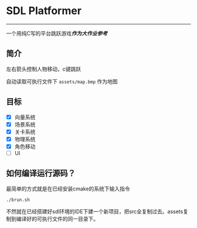 # SDL Platformer
---------------------

一个用纯C写的平台跳跃游戏***作为大作业参考***

## 简介
左右箭头控制人物移动，c键跳跃

自动读取可执行文件下 `assets/map.bmp` 作为地图

## 目标

 - [x] 向量系统
 - [x] 场景系统
 - [x] 关卡系统
 - [x] 物理系统
 - [x] 角色移动
 - [ ] UI

 ## 如何编译运行源码？

 最简单的方式就是在已经安装cmake的系统下输入指令
 ```
 ./brun.sh
 ```
 不然就在已经搭建好sdl环境的IDE下建一个新项目，把src全复制过去。assets复制到编译好的可执行文件的同一目录下。